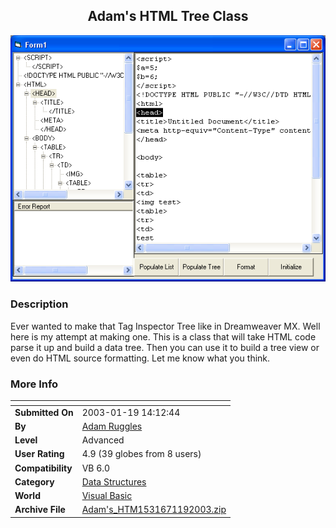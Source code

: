 ﻿<div align="center">

## Adam's HTML Tree Class

<img src="PIC20031191719432520.gif">
</div>

### Description

Ever wanted to make that Tag Inspector Tree like in Dreamweaver MX. Well here is my attempt at making one. This is a class that will take HTML code parse it up and build a data tree. Then you can use it to build a tree view or even do HTML source formatting. Let me know what you think.
 
### More Info
 


<span>             |<span>
---                |---
**Submitted On**   |2003-01-19 14:12:44
**By**             |[Adam Ruggles](https://github.com/Planet-Source-Code/PSCIndex/blob/master/ByAuthor/adam-ruggles.md)
**Level**          |Advanced
**User Rating**    |4.9 (39 globes from 8 users)
**Compatibility**  |VB 6\.0
**Category**       |[Data Structures](https://github.com/Planet-Source-Code/PSCIndex/blob/master/ByCategory/data-structures__1-33.md)
**World**          |[Visual Basic](https://github.com/Planet-Source-Code/PSCIndex/blob/master/ByWorld/visual-basic.md)
**Archive File**   |[Adam's\_HTM1531671192003\.zip](https://github.com/Planet-Source-Code/adam-ruggles-adam-s-html-tree-class__1-42570/archive/master.zip)








